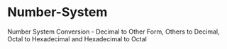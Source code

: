 # Number-System
Number System Conversion - Decimal to Other Form, Others to Decimal, Octal to Hexadecimal and Hexadecimal to Octal
